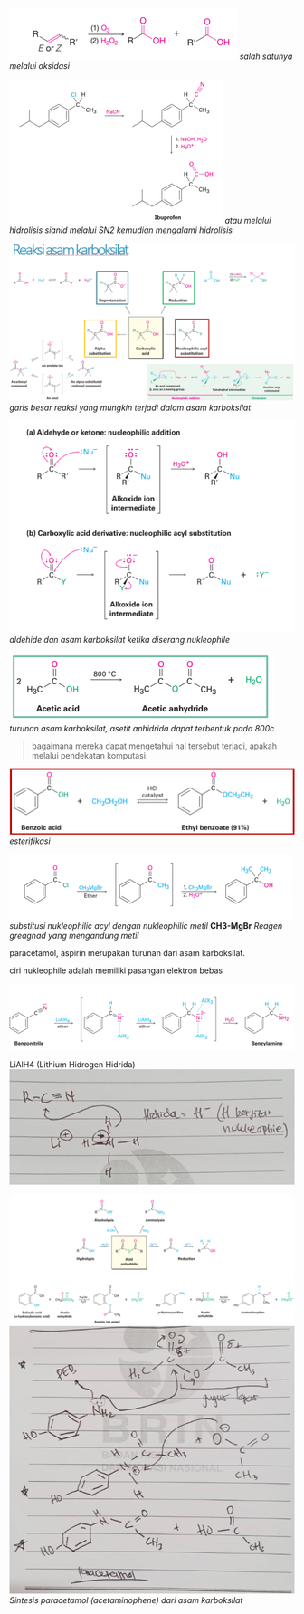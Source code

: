 ![ad8b5c13f7528332571b5e5da4ad76fc.png](../../../../_resources/ad8b5c13f7528332571b5e5da4ad76fc.png)
*salah satunya melalui oksidasi*

![973242b9edc3de62600a02330e17109e.png](../../../../_resources/973242b9edc3de62600a02330e17109e.png)
*atau melalui hidrolisis sianid* *melalui SN2* *kemudian mengalami hidrolisis*

![ff54aa1e9f39e3b0cc0bd839b755dd14.png](../../../../_resources/ff54aa1e9f39e3b0cc0bd839b755dd14.png)
*garis besar reaksi yang mungkin terjadi dalam asam karboksilat*

![1e5d8f84c5cacf5f62f1c2572292e12d.png](../../../../_resources/1e5d8f84c5cacf5f62f1c2572292e12d.png)
*aldehide dan asam karboksilat ketika diserang nukleophile*

![4de721830b8326c193bbed3ea1ee76af.png](../../../../_resources/4de721830b8326c193bbed3ea1ee76af.png)
*turunan asam karboksilat, asetit anhidrida dapat terbentuk pada 800c*

> bagaimana mereka dapat mengetahui hal tersebut terjadi, apakah melalui pendekatan komputasi. 

![bca4506a9ed8c304f95c2a1e739158ee.png](../../../../_resources/bca4506a9ed8c304f95c2a1e739158ee.png)
*esterifikasi*


![668e733806a103b58ff2ed3da25a4877.png](../../../../_resources/668e733806a103b58ff2ed3da25a4877.png)
*substitusi nukleophilic acyl* *dengan nukleophilic metil*
**CH3-MgBr**
*Reagen greagnad yang mengandung metil*

paracetamol, aspirin merupakan turunan dari asam karboksilat. 

ciri nukleophile adalah memiliki pasangan elektron bebas

![6134994dd55a7d65d66ef5bf3e7febff.png](../../../../_resources/6134994dd55a7d65d66ef5bf3e7febff.png)

LiAlH4 (Lithium Hidrogen Hidrida)
![ee7729233aada02b40b4b65b949c47e1.png](../../../../_resources/ee7729233aada02b40b4b65b949c47e1.png)

![06ecb48ab1a853d043fe27032a5399a1.png](../../../../_resources/06ecb48ab1a853d043fe27032a5399a1.png)
![3db1352092aac98f6a059979d112d235.png](../../../../_resources/3db1352092aac98f6a059979d112d235.png)
*Sintesis paracetamol (acetaminophene) dari asam karboksilat*